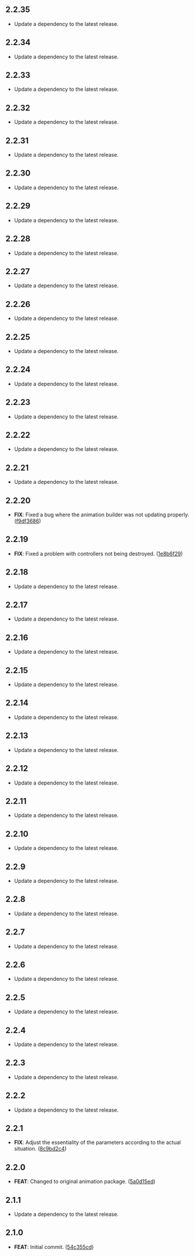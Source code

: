## 2.2.35

 - Update a dependency to the latest release.

## 2.2.34

 - Update a dependency to the latest release.

## 2.2.33

 - Update a dependency to the latest release.

## 2.2.32

 - Update a dependency to the latest release.

## 2.2.31

 - Update a dependency to the latest release.

## 2.2.30

 - Update a dependency to the latest release.

## 2.2.29

 - Update a dependency to the latest release.

## 2.2.28

 - Update a dependency to the latest release.

## 2.2.27

 - Update a dependency to the latest release.

## 2.2.26

 - Update a dependency to the latest release.

## 2.2.25

 - Update a dependency to the latest release.

## 2.2.24

 - Update a dependency to the latest release.

## 2.2.23

 - Update a dependency to the latest release.

## 2.2.22

 - Update a dependency to the latest release.

## 2.2.21

 - Update a dependency to the latest release.

## 2.2.20

 - **FIX**: Fixed a bug where the animation builder was not updating properly. ([f9df3686](https://github.com/mathrunet/flutter_masamune/commit/f9df36867bb4bf74ba015acc85e488047a3f3115))

## 2.2.19

 - **FIX**: Fixed a problem with controllers not being destroyed. ([1e8b6f29](https://github.com/mathrunet/flutter_masamune/commit/1e8b6f29c93c15eae00bb14a51ed4f468759289a))

## 2.2.18

 - Update a dependency to the latest release.

## 2.2.17

 - Update a dependency to the latest release.

## 2.2.16

 - Update a dependency to the latest release.

## 2.2.15

 - Update a dependency to the latest release.

## 2.2.14

 - Update a dependency to the latest release.

## 2.2.13

 - Update a dependency to the latest release.

## 2.2.12

 - Update a dependency to the latest release.

## 2.2.11

 - Update a dependency to the latest release.

## 2.2.10

 - Update a dependency to the latest release.

## 2.2.9

 - Update a dependency to the latest release.

## 2.2.8

 - Update a dependency to the latest release.

## 2.2.7

 - Update a dependency to the latest release.

## 2.2.6

 - Update a dependency to the latest release.

## 2.2.5

 - Update a dependency to the latest release.

## 2.2.4

 - Update a dependency to the latest release.

## 2.2.3

 - Update a dependency to the latest release.

## 2.2.2

 - Update a dependency to the latest release.

## 2.2.1

 - **FIX**: Adjust the essentiality of the parameters according to the actual situation. ([8c9bd2c4](https://github.com/mathrunet/flutter_masamune/commit/8c9bd2c4e2f3ccd95bdba08c7a0ed25a9d920a79))

## 2.2.0

 - **FEAT**: Changed to original animation package. ([5a0d15ed](https://github.com/mathrunet/flutter_masamune/commit/5a0d15eded8546aa153ebb9f66c30da1a50502b9))

## 2.1.1

 - Update a dependency to the latest release.

## 2.1.0

 - **FEAT**: Initial commit. ([54c355cd](https://github.com/mathrunet/flutter_masamune/commit/54c355cd53971c768aa32a87162043edc4af908d))


